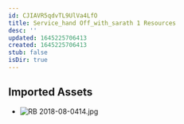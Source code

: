 ```yaml
---
id: CJIAVR5qdvTL9UlVa4LfO
title: Service_hand Off_with_sarath 1 Resources
desc: ''
updated: 1645225706413
created: 1645225706413
stub: false
isDir: true
---
```

## Imported Assets
- ![RB 2018-08-0414.jpg](/assets/rb-2018-08-0414.jpg)
